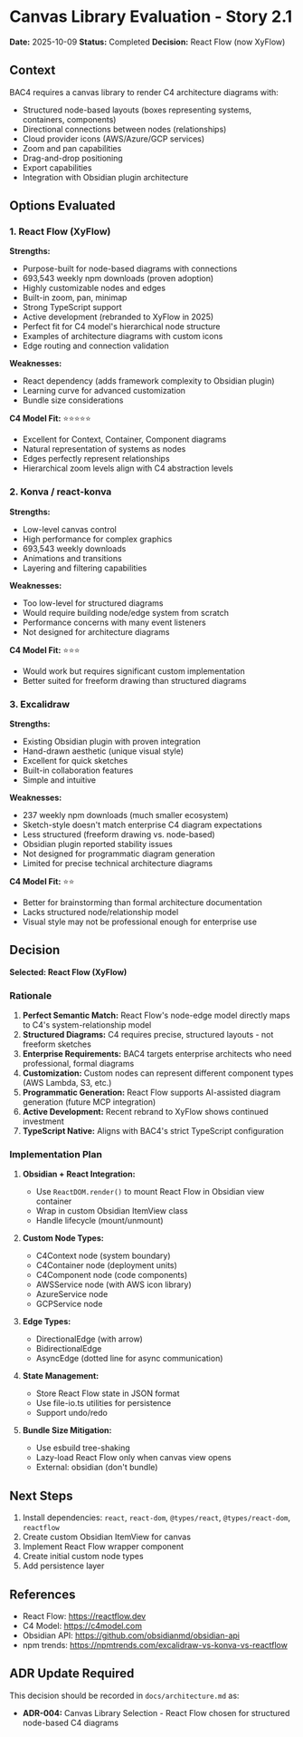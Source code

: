 # Canvas Library Evaluation - Story 2.1

**Date:** 2025-10-09
**Status:** Completed
**Decision:** React Flow (now XyFlow)

## Context

BAC4 requires a canvas library to render C4 architecture diagrams with:
- Structured node-based layouts (boxes representing systems, containers, components)
- Directional connections between nodes (relationships)
- Cloud provider icons (AWS/Azure/GCP services)
- Zoom and pan capabilities
- Drag-and-drop positioning
- Export capabilities
- Integration with Obsidian plugin architecture

## Options Evaluated

### 1. React Flow (XyFlow)
**Strengths:**
- Purpose-built for node-based diagrams with connections
- 693,543 weekly npm downloads (proven adoption)
- Highly customizable nodes and edges
- Built-in zoom, pan, minimap
- Strong TypeScript support
- Active development (rebranded to XyFlow in 2025)
- Perfect fit for C4 model's hierarchical node structure
- Examples of architecture diagrams with custom icons
- Edge routing and connection validation

**Weaknesses:**
- React dependency (adds framework complexity to Obsidian plugin)
- Learning curve for advanced customization
- Bundle size considerations

**C4 Model Fit:** ⭐⭐⭐⭐⭐
- Excellent for Context, Container, Component diagrams
- Natural representation of systems as nodes
- Edges perfectly represent relationships
- Hierarchical zoom levels align with C4 abstraction levels

### 2. Konva / react-konva
**Strengths:**
- Low-level canvas control
- High performance for complex graphics
- 693,543 weekly downloads
- Animations and transitions
- Layering and filtering capabilities

**Weaknesses:**
- Too low-level for structured diagrams
- Would require building node/edge system from scratch
- Performance concerns with many event listeners
- Not designed for architecture diagrams

**C4 Model Fit:** ⭐⭐⭐
- Would work but requires significant custom implementation
- Better suited for freeform drawing than structured diagrams

### 3. Excalidraw
**Strengths:**
- Existing Obsidian plugin with proven integration
- Hand-drawn aesthetic (unique visual style)
- Excellent for quick sketches
- Built-in collaboration features
- Simple and intuitive

**Weaknesses:**
- 237 weekly npm downloads (much smaller ecosystem)
- Sketch-style doesn't match enterprise C4 diagram expectations
- Less structured (freeform drawing vs. node-based)
- Obsidian plugin reported stability issues
- Not designed for programmatic diagram generation
- Limited for precise technical architecture diagrams

**C4 Model Fit:** ⭐⭐
- Better for brainstorming than formal architecture documentation
- Lacks structured node/relationship model
- Visual style may not be professional enough for enterprise use

## Decision

**Selected: React Flow (XyFlow)**

### Rationale

1. **Perfect Semantic Match:** React Flow's node-edge model directly maps to C4's system-relationship model
2. **Structured Diagrams:** C4 requires precise, structured layouts - not freeform sketches
3. **Enterprise Requirements:** BAC4 targets enterprise architects who need professional, formal diagrams
4. **Customization:** Custom nodes can represent different component types (AWS Lambda, S3, etc.)
5. **Programmatic Generation:** React Flow supports AI-assisted diagram generation (future MCP integration)
6. **Active Development:** Recent rebrand to XyFlow shows continued investment
7. **TypeScript Native:** Aligns with BAC4's strict TypeScript configuration

### Implementation Plan

1. **Obsidian + React Integration:**
   - Use `ReactDOM.render()` to mount React Flow in Obsidian view container
   - Wrap in custom Obsidian ItemView class
   - Handle lifecycle (mount/unmount)

2. **Custom Node Types:**
   - C4Context node (system boundary)
   - C4Container node (deployment units)
   - C4Component node (code components)
   - AWSService node (with AWS icon library)
   - AzureService node
   - GCPService node

3. **Edge Types:**
   - DirectionalEdge (with arrow)
   - BidirectionalEdge
   - AsyncEdge (dotted line for async communication)

4. **State Management:**
   - Store React Flow state in JSON format
   - Use file-io.ts utilities for persistence
   - Support undo/redo

5. **Bundle Size Mitigation:**
   - Use esbuild tree-shaking
   - Lazy-load React Flow only when canvas view opens
   - External: obsidian (don't bundle)

## Next Steps

1. Install dependencies: `react`, `react-dom`, `@types/react`, `@types/react-dom`, `reactflow`
2. Create custom Obsidian ItemView for canvas
3. Implement React Flow wrapper component
4. Create initial custom node types
5. Add persistence layer

## References

- React Flow: https://reactflow.dev
- C4 Model: https://c4model.com
- Obsidian API: https://github.com/obsidianmd/obsidian-api
- npm trends: https://npmtrends.com/excalidraw-vs-konva-vs-reactflow

## ADR Update Required

This decision should be recorded in `docs/architecture.md` as:
- **ADR-004:** Canvas Library Selection - React Flow chosen for structured node-based C4 diagrams
